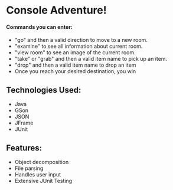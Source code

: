 # Console Adventure!

#### Commands you can enter:
- "go" and then a valid direction to move to a new room.
- "examine" to see all information about current room.
- "view room" to see an image of the current room.
- "take" or "grab" and then a valid item name to pick up an item.
- "drop" and then a valid item name to drop an item
- Once you reach your desired destination, you win

## Technologies Used:
- Java
- GSon
- JSON
- JFrame
- JUnit

## Features:
- Object decomposition
- File parsing
- Handles user input
- Extensive JUnit Testing
